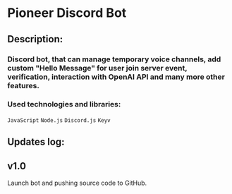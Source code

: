 # Pioneer Discord Bot

## Description:

### Discord bot, that can manage temporary voice channels, add custom "Hello Message" for user join server event, verification, interaction with OpenAI API and many more other features.

### Used technologies and libraries:

`JavaScript`
`Node.js`
`Discord.js`
`Keyv`

## Updates log:

## v1.0

Launch bot and pushing source code to GitHub.
